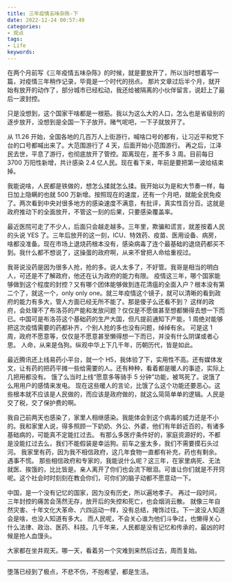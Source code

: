 ```yaml
---
title: 三年疫情五味杂陈-下
date: 2022-12-24 00:57:49
categories:
- 观点
tags:
- Life
keywords:
---
```


在两个月前写《三年疫情五味杂陈》的时候，就是要放开了，所以当时想着写一篇，对疫情三年稍作记录，毕竟是一个时代的拐点。
那片文章过后半个月，就开始有放开的动作了，部分城市已经松动，我还给被隔离的小伙伴留言，说赶上了最后一波封控。

只是没想到，这个国家干啥都是一根筋。我以为这么大的人口，怎么也是省级别的逐步放开，没想到是全国一下子放开。赌气呢吧，一下子就放开了。
<!-- more -->
从 11.26 开始，全国各地的几百万人上街游行，喊啥口号的都有，让习近平和党下台的口号都喊出来了。大范围游行了 4 天，后面开始小范围游行。
再之后，江泽民去世，平息了游行，也彻底放开了管控。距离现在，差不多 3 周。目前每日 3700 万阳性新增，共计感染 2.4 亿人民。现在看下来，年前是要把第一波给结束掉。

我能说啥，人民都是铁做的，想怎么揉就怎么揉。我开始以为是和大节奏一样，每日加上隐瞒的也就 500 万新增。按照现在的速度，还有一个月吧，就能全民免疫了。两次看到中央对很多地方的感染速度不满意，有批评，真实性百分百。这就是政府推动下的全面放开，不管这一刻的后果，只要感染覆盖率。

最近医院可走了不少人，后面只会越走越多。三年里，欺骗和谎言，就差按着人民的头说 YES 了。三年后放开的这一刻，ICU、特效药、疫苗、医用设备、病房，啥都没准备。现在市场上退烧药根本没有，感染病毒了连个最基础的退烧药都买不到。我什么都不想说了，这操蛋的政府啊，从来不曾把人命给重视过。

我哥说没药是因为很多人抢，抢的多。说人太多了，不好管。我哥是相当的明白人，可还是不了解政府，他还在认为政府的能力有限。
疫情这三年，哪个国家能够做到这个程度的封控？又有哪个团体能够做到连花清瘟的全面入户？根本没有第二个了，就这一个，only only one。就三年疫情这个镜子，就可以清晰的看到政府的能力有多大，管人方面已经无所不能了。那是傻子么还看不到？
这样的政府，会处理不了布洛芬的产能和发放问题？仅仅是不愿做甚至想都懒得去想一下而已。中国可是布洛芬这个基础药的生产大国，但凡提前通知下产能，1 周绝对能够把这次疫情需要的药都补齐，个别人抢的多也没有问题，绰绰有余。
可是这 1 周，政府不愿意等，仅仅是不愿意甚至懒得想一下而已，并没有什么阴谋或者心思。
人命，从来是刍狗。纵观中华上下几千年，历朝历代，皆是如此。

最近腾讯还上线易药小平台，就一个 H5，我体验了下，实用性不高。还有媒体发文，让有药的把药平摊一些给需要的人。还有种种，看着都是暖人的事迹，实际上几把用都没有。
饿了么当时上线“愿意多等骑手 5 分钟”功能，被骂死了。说饿了么用用户的感情来发电。
现在这些暖人的言论，比饿了么这个功能还要恶心。这些根本就不应该是人民做的，而应该是政府做的，就这么简简单单的逻辑。人民是交了税，交了保护费的啊。

我自己前两天也感染了，家里人相继感染。我能体会到这个病毒的威力还是不小的。我和家里人说，得多照顾一下奶奶、外公、外婆，他们有年龄近百的，有诸多基础病的，可能真不定能扛过去。
有那么多医疗条件好的，家庭资源好的，不都是没能扛过去么，我们不能假装是幸运狗。前车之鉴太多，我们不需要摸石头过河。
我家里有药，因为我不相信政府，这几年食物一直都有补充，药也有剩余。遇事不慌。
那些相信政府和专家的，我能说什么呢？这三年，在家里病死、无法就医、挨饿的，比比皆是。亲人离开了你们也会流下眼泪。可谁让你们就是不开窍呢。这个社会时时刻刻在教会你们，可你们的脑子动都不愿意动一下。

中国，是一个没有记忆的国家，因为没有历史，所以遍地孝子。
再过一段时间，三年封控的痛苦会荡然无存，放开后的失控和死亡，也会烟消云散。
就像三年自然灾害、十年文化大革命、六四运动一样，没有总结，掩饰过往。下一波没人知道会是啥，也没人知道有多大。
而人民呢，不会关心谁为他们斗争过，也懒得关心什么法律、政治、医药、科技。几千年来，人民都是没有记忆和传承的，最凶的时候是抢人血馒头。

大家都在坐井观天。哪一天，看着另一个灾难到来然后过去，周而复始。

___

堕落已经到了极点，不悲不伤，不抱希望，都是生活。
